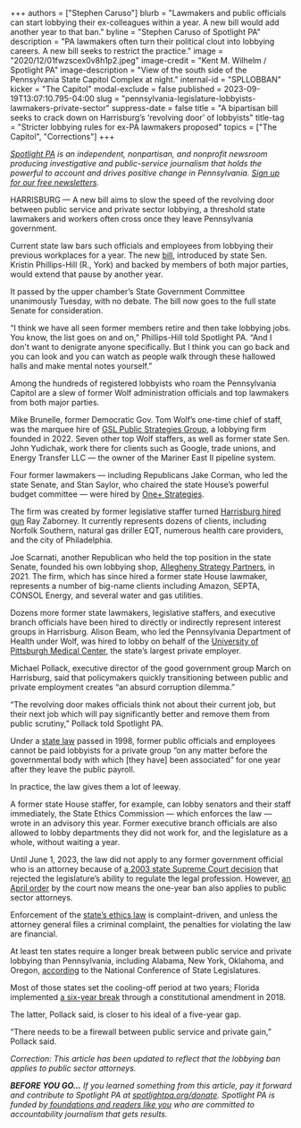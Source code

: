 +++
authors = ["Stephen Caruso"]
blurb = "Lawmakers and public officials can start lobbying their ex-colleagues within a year. A new bill would add another year to that ban."
byline = "Stephen Caruso of Spotlight PA"
description = "PA lawmakers often turn their political clout into lobbying careers. A new bill seeks to restrict the practice."
image = "2020/12/01fwzscex0v8h1p2.jpeg"
image-credit = "Kent M. Wilhelm / Spotlight PA"
image-description = "View of the south side of the Pennsylvania State Capitol Complex at night."
internal-id = "SPLLOBBAN"
kicker = "The Capitol"
modal-exclude = false
published = 2023-09-19T13:07:10.795-04:00
slug = "pennsylvania-legislature-lobbyists-lawmakers-private-sector"
suppress-date = false
title = "A bipartisan bill seeks to crack down on Harrisburg’s ‘revolving door’ of lobbyists"
title-tag = "Stricter lobbying rules for ex-PA lawmakers proposed"
topics = ["The Capitol", "Corrections"]
+++

<a href="https://www.spotlightpa.org/"><em>Spotlight PA</em></a><em> is an independent, nonpartisan, and nonprofit newsroom producing investigative and public-service journalism that holds the powerful to account and drives positive change in Pennsylvania. </em><a href="https://www.spotlightpa.org/newsletters"><em>Sign up for our free newsletters</em></a><em>.</em>

HARRISBURG — A new bill aims to slow the speed of the revolving door between public service and private sector lobbying, a threshold state lawmakers and workers often cross once they leave Pennsylvania government.

Current state law bars such officials and employees from lobbying their previous workplaces for a year. The new <a href="https://www.legis.state.pa.us/cfdocs/billinfo/billinfo.cfm?syear=2023&amp;sInd=0&amp;body=S&amp;type=B&amp;bn=723">bill</a>, introduced by state Sen. Kristin Phillips-Hill (R., York) and backed by members of both major parties, would extend that pause by another year.

It passed by the upper chamber’s State Government Committee unanimously Tuesday, with no debate. The bill now goes to the full state Senate for consideration.

<script src="https://www.spotlightpa.org/embed.js" async></script><div data-spl-embed-version="1" data-spl-src="https://www.spotlightpa.org/embeds/newsletter/"></div>

“I think we have all seen former members retire and then take lobbying jobs. You know, the list goes on and on,” Phillips-Hill told Spotlight PA. “And I don&#39;t want to denigrate anyone specifically. But I think you can go back and you can look and you can watch as people walk through these hallowed halls and make mental notes yourself.”

Among the hundreds of registered lobbyists who roam the Pennsylvania Capitol are a slew of former Wolf administration officials and top lawmakers from both major parties.<strong></strong>

Mike Brunelle, former Democratic Gov. Tom Wolf’s one-time chief of staff, was the marquee hire of <a href="https://www.gslpublicstrategies.com/">GSL Public Strategies Group</a>, a lobbying firm founded in 2022. Seven other top Wolf staffers, as well as former state Sen. John Yudichak, work there for clients such as Google, trade unions, and Energy Transfer LLC — the owner of the Mariner East II pipeline system.

Four former lawmakers — including Republicans Jake Corman, who led the state Senate, and Stan Saylor, who chaired the state House’s powerful budget committee — were hired by <a href="https://www.inquirer.com/philly/news/politics/state/elect-them-then-lobby-them-two-firms-blur-the-worlds-of-policy-and-politics-in-harrisburg-20170911.html">One\+ Strategies</a>.

The firm was created by former legislative staffer turned <a href="https://www.inquirer.com/philly/news/politics/state/elect-them-then-lobby-them-two-firms-blur-the-worlds-of-policy-and-politics-in-harrisburg-20170911.html">Harrisburg hired gun</a> Ray Zaborney. It currently represents dozens of clients, including Norfolk Southern, natural gas driller EQT, numerous health care providers, and the city of Philadelphia.

Joe Scarnati, another Republican who held the top position in the state Senate, founded his own lobbying shop, <a href="https://www.alleghenystrategy.com/">Allegheny Strategy Partners</a>, in 2021. The firm, which has since hired a former state House lawmaker, represents a number of big-name clients including Amazon, SEPTA, CONSOL Energy, and several water and gas utilities.

Dozens more former state lawmakers, legislative staffers, and executive branch officials have been hired to directly or indirectly represent interest groups in Harrisburg. Alison Beam, who led the Pennsylvania Department of Health under Wolf, was hired to lobby on behalf of the <a href="https://www.penncapital-star.com/government-politics/former-health-secretary-beam-takes-lobbying-job-with-upmc-raising-concern-and-hope/">University of Pittsburgh Medical Center</a>, the state’s largest private employer.

Michael Pollack, executive director of the good government group March on Harrisburg, said that policymakers quickly transitioning between public and private employment creates “an absurd corruption dilemma.”

“The revolving door makes officials think not about their current job, but their next job which will pay significantly better and remove them from public scrutiny,” Pollack told Spotlight PA.

Under a <a href="https://www.legis.state.pa.us/cfdocs/billinfo/billinfo.cfm?syear=1997&amp;sind=0&amp;body=S&amp;type=B&amp;bn=0254">state law</a> passed in 1998, former public officials and employees cannot be paid lobbyists for a private group “on any matter before the governmental body with which \[they have\] been associated” for one year after they leave the public payroll.

In practice, the law gives them a lot of leeway.

A former state House staffer, for example, can lobby senators and their staff immediately, the State Ethics Commission — which enforces the law — wrote in an advisory this year. Former executive branch officials are also allowed to lobby departments they did not work for, and the legislature as a whole, without waiting a year.

<script src="https://www.spotlightpa.org/embed.js" async></script><div data-spl-embed-version="1" data-spl-src="https://www.spotlightpa.org/embeds/donate/"></div>

Until June 1, 2023, the law did not apply to any former government official who is an attorney because of <a href="https://casetext.com/case/shaulis-v-pennsylvania-state-ethics-com">a 2003 state Supreme Court decision</a> that rejected the legislature’s ability to regulate the legal profession. However, <a href="https://www.pacodeandbulletin.gov/Display/pabull?file=/secure/pabulletin/data/vol53/53-16/530.html">an April order</a> by the court now means the one-year ban also applies to public sector attorneys.

Enforcement of the <a href="https://www.ethics.pa.gov/Ethics-Act/Ethics-Act/Pages/Section-1109.aspx">state’s ethics law</a> is complaint-driven, and unless the attorney general files a criminal complaint, the penalties for violating the law are financial.

At least ten states require a longer break between public service and private lobbying than Pennsylvania, including Alabama, New York, Oklahoma, and Oregon, <a href="https://www.ncsl.org/ethics/revolving-door-prohibitions">according</a> to the National Conference of State Legislatures.

Most of those states set the cooling-off period at two years; Florida implemented <a href="https://ballotpedia.org/Florida_Amendment_12,_Lobbying_Restrictions_Amendment_(2018)">a six-year break</a> through a constitutional amendment in 2018.

The latter, Pollack said, is closer to his ideal of a five-year gap.

“There needs to be a firewall between public service and private gain,” Pollack said.

<em>Correction: This article has been updated to reflect that the lobbying ban applies to public sector attorneys.</em>

<strong><em>BEFORE YOU GO…</em></strong><em> If you learned something from this article, pay it forward and contribute to Spotlight PA at </em><a href="https://www.spotlightpa.org/donate"><em>spotlightpa.org/donate</em></a><em>. Spotlight PA is funded by</em><a href="https://www.spotlightpa.org/support"><em> foundations and readers like you</em></a><em> who are committed to accountability journalism that gets results.</em>

